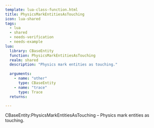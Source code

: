 ```yaml
---
template: lua-class-function.html
title: PhysicsMarkEntitiesAsTouching
icon: lua-shared
tags:
  - lua
  - shared
  - needs-verification
  - needs-example
lua:
  library: CBaseEntity
  function: PhysicsMarkEntitiesAsTouching
  realm: shared
  description: "Physics mark entities as touching."
  
  arguments:
    - name: "other"
      type: CBaseEntity
    - name: "trace"
      type: Trace
  returns:
    
---
```


<div class="lua__search__keywords">
CBaseEntity:PhysicsMarkEntitiesAsTouching &#x2013; Physics mark entities as touching.
</div>
